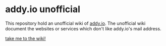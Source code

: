 # addy.io unofficial
This repository hold an unofficial wiki of [addy.io].
The unofficial wiki document the websites or services
which don't like addy.io's mail address.

[take me to the wiki!][wiki]

[addy.io]: https://addy.io
[wiki]: https://github.com/GHolk/addy-io-unofficial/wiki
